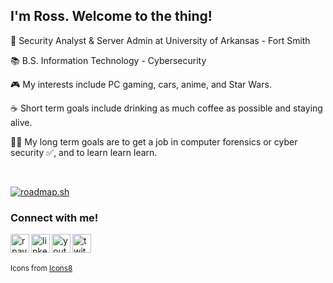 ## I'm Ross. Welcome to the thing!

🏢 Security Analyst & Server Admin at University of Arkansas - Fort Smith

📚 B.S. Information Technology - Cybersecurity 

🎮 My interests include PC gaming, cars, anime, and Star Wars.

☕ Short term goals include drinking as much coffee as possible and staying alive.

🕵️‍♂️ My long term goals are to get a job in computer forensics or cyber security ✅, and to learn learn learn.

<br>

[![roadmap.sh](https://roadmap.sh/card/tall/66dcff17c46f68d052d9cf44?variant=dark&roadmaps=cyber-security)](https://roadmap.sh)

### Connect with me!

[<img align="left" alt="rpayne.dev" width="30px" height="30px" src="https://img.icons8.com/fluency/48/domain.png" />][website]
[<img align="left" alt="linkedin" width="30px" height="30px" src="https://img.icons8.com/fluent/96/000000/linkedin.png" />][linkedin]
[<img align="left" alt="youtube" width="30px" height="30px" src="https://img.icons8.com/fluent/96/000000/youtube-play.png"/>][youtube]
[<img align="left" alt="twitch" width="30px" height="30px" src="https://img.icons8.com/color/96/000000/twitch--v2.png" />][twitch]

<br><br>

[website]: https://rpayne.dev
[twitter]: https://twitter.com/rosspayn3
[youtube]: https://www.youtube.com/@squidzorz
[linkedin]: https://www.linkedin.com/in/ross-payn3/
[twitch]: https://www.twitch.tv/squidzorz

<sub>Icons from <a href="https://icons8.com">Icons8</a></sub>
